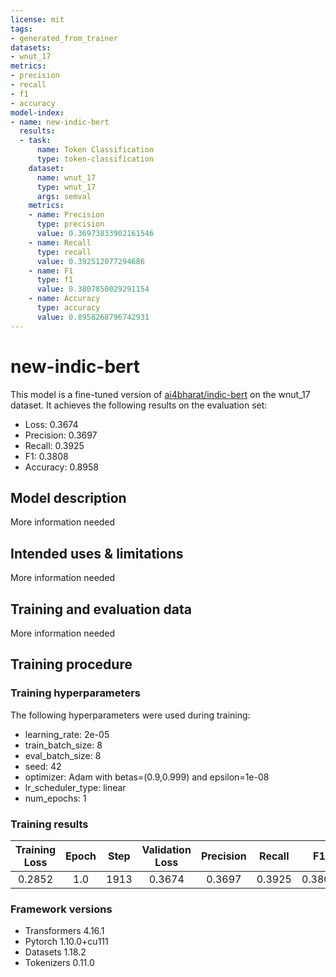 ```yaml
---
license: mit
tags:
- generated_from_trainer
datasets:
- wnut_17
metrics:
- precision
- recall
- f1
- accuracy
model-index:
- name: new-indic-bert
  results:
  - task:
      name: Token Classification
      type: token-classification
    dataset:
      name: wnut_17
      type: wnut_17
      args: semval
    metrics:
    - name: Precision
      type: precision
      value: 0.36973833902161546
    - name: Recall
      type: recall
      value: 0.392512077294686
    - name: F1
      type: f1
      value: 0.3807850029291154
    - name: Accuracy
      type: accuracy
      value: 0.8958268796742931
---
```


<!-- This model card has been generated automatically according to the information the Trainer had access to. You
should probably proofread and complete it, then remove this comment. -->

# new-indic-bert

This model is a fine-tuned version of [ai4bharat/indic-bert](https://huggingface.co/ai4bharat/indic-bert) on the wnut_17 dataset.
It achieves the following results on the evaluation set:
- Loss: 0.3674
- Precision: 0.3697
- Recall: 0.3925
- F1: 0.3808
- Accuracy: 0.8958

## Model description

More information needed

## Intended uses & limitations

More information needed

## Training and evaluation data

More information needed

## Training procedure

### Training hyperparameters

The following hyperparameters were used during training:
- learning_rate: 2e-05
- train_batch_size: 8
- eval_batch_size: 8
- seed: 42
- optimizer: Adam with betas=(0.9,0.999) and epsilon=1e-08
- lr_scheduler_type: linear
- num_epochs: 1

### Training results

| Training Loss | Epoch | Step | Validation Loss | Precision | Recall | F1     | Accuracy |
|:-------------:|:-----:|:----:|:---------------:|:---------:|:------:|:------:|:--------:|
| 0.2852        | 1.0   | 1913 | 0.3674          | 0.3697    | 0.3925 | 0.3808 | 0.8958   |


### Framework versions

- Transformers 4.16.1
- Pytorch 1.10.0+cu111
- Datasets 1.18.2
- Tokenizers 0.11.0
